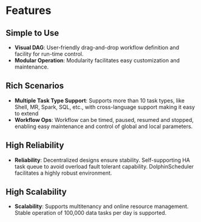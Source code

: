 # Features

## Simple to Use

- **Visual DAG**: User-friendly drag-and-drop workflow definition and facility for run-time control.
- **Modular Operation**: Modularity facilitates easy customization and maintenance.

## Rich Scenarios

- **Multiple Task Type Support**: Supports more than 10 task types, like Shell, MR, Spark, SQL, etc., with cross-language support making it easy to extend
- **Workflow Ops**: Workflow can be timed, paused, resumed and stopped, enabling easy maintenance and control of global and local parameters.

## High Reliability

- **Reliability**: Decentralized designs ensure stability. Self-supporting HA task queue to avoid overload fault tolerant capability. DolphinScheduler facilitates a highly robust environment.

## High Scalability

- **Scalability**: Supports multitenancy and online resource management. Stable operation of 100,000 data tasks per day is supported.